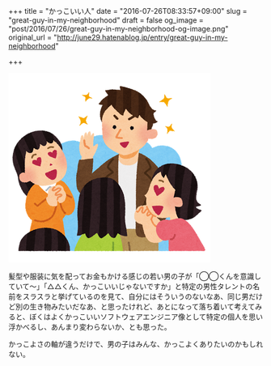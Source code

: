 +++
title = "かっこいい人"
date = "2016-07-26T08:33:57+09:00"
slug = "great-guy-in-my-neighborhood"
draft = false
og_image = "post/2016/07/26/great-guy-in-my-neighborhood-og-image.png"
original_url = "http://june29.hatenablog.jp/entry/great-guy-in-my-neighborhood"

+++

<p><span itemscope itemtype="http://schema.org/Photograph"><img src="/post/2016/07/26/great-guy-in-my-neighborhood-20160726083251.png" alt="f:id:june29:20160726083251p:plain" title="f:id:june29:20160726083251p:plain" class="hatena-fotolife" itemprop="image"></span></p>

<p>髪型や服装に気を配ってお金もかける感じの若い男の子が「◯◯くんを意識していて〜」「△△くん、かっこいいじゃないですか」と特定の男性タレントの名前をスラスラと挙げているのを見て、自分にはそういうのないなあ、同じ男だけど別の生き物みたいだなあ、と思ったけれど、あとになって落ち着いて考えてみると、ぼくはよくかっこいいソフトウェアエンジニア像として特定の個人を思い浮かべるし、あんまり変わらないか、とも思った。</p>

<p>かっこよさの軸が違うだけで、男の子はみんな、かっこよくありたいのかもしれない。</p>
